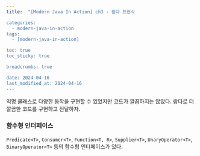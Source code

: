 ```yaml
---
title:  "[Modern Java In Action] ch3 - 람다 표현식

categories:
  - modern-java-in-action
tags:
  - [modern-java-in-action]

toc: true
toc_sticky: true

breadcrumbs: true

date: 2024-04-16
last_modified_at: 2024-04-16
---
```


익명 클래스로 다양한 동작을 구현할 수 있었지만 코드가 깔끔하지는 않았다.
람다로 더 깔끔한 코드를 구현하고 전달하자.

### 함수형 인터페이스
`Predicate<T>`, `Consumer<T>`, `Function<T, R>`, `Supplier<T>`, `UnaryOperator<T>`, `BinaryOperator<T>` 등의 함수형 인터페이스가 있다.
